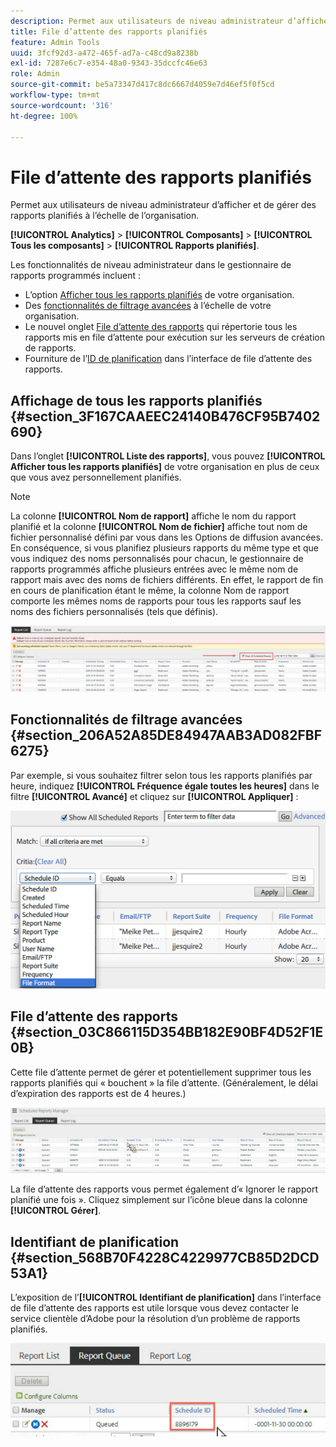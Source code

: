 ```yaml
---
description: Permet aux utilisateurs de niveau administrateur d’afficher et de gérer des rapports planifiés à l’échelle de l’organisation.
title: File d’attente des rapports planifiés
feature: Admin Tools
uuid: 3fcf92d3-a472-465f-ad7a-c48cd9a8238b
exl-id: 7287e6c7-e354-48a0-9343-35dccfc46e63
role: Admin
source-git-commit: be5a73347d417c8dc6667d4059e7d46ef5f0f5cd
workflow-type: tm+mt
source-wordcount: '316'
ht-degree: 100%

---
```


# File d’attente des rapports planifiés

Permet aux utilisateurs de niveau administrateur d’afficher et de gérer des rapports planifiés à l’échelle de l’organisation.

**[!UICONTROL Analytics]** > **[!UICONTROL Composants]** > **[!UICONTROL Tous les composants]** > **[!UICONTROL Rapports planifiés]**.

Les fonctionnalités de niveau administrateur dans le gestionnaire de rapports programmés incluent :

* L’option [Afficher tous les rapports planifiés](/help/components/scheduled-reports-admin.md#section_3F167CAAEEC24140B476CF95B7402690) de votre organisation.
* Des [fonctionnalités de filtrage avancées](/help/components/scheduled-reports-admin.md#section_206A52A85DE84947AAB3AD082FBF6275) à l’échelle de votre organisation.
* Le nouvel onglet [File d’attente des rapports](/help/components/scheduled-reports-admin.md#section_03C866115D354BB182E90BF4D52F1E0B) qui répertorie tous les rapports mis en file d’attente pour exécution sur les serveurs de création de rapports.
* Fourniture de l’[ID de planification](/help/components/scheduled-reports-admin.md#section_568B70F4228C4229977CB85D2DCD53A1) dans l’interface de file d’attente des rapports.

## Affichage de tous les rapports planifiés {#section_3F167CAAEEC24140B476CF95B7402690}

Dans l’onglet **[!UICONTROL Liste des rapports]**, vous pouvez **[!UICONTROL Afficher tous les rapports planifiés]** de votre organisation en plus de ceux que vous avez personnellement planifiés.

>[!NOTE]
>
>La colonne **[!UICONTROL Nom de rapport]** affiche le nom du rapport planifié et la colonne **[!UICONTROL Nom de fichier]** affiche tout nom de fichier personnalisé défini par vous dans les Options de diffusion avancées. En conséquence, si vous planifiez plusieurs rapports du même type et que vous indiquez des noms personnalisés pour chacun, le gestionnaire de rapports programmés affiche plusieurs entrées avec le même nom de rapport mais avec des noms de fichiers différents. En effet, le rapport de fin en cours de planification étant le même, la colonne Nom de rapport comporte les mêmes noms de rapports pour tous les rapports sauf les noms des fichiers personnalisés (tels que définis).

![](assets/show_all_scheduled_reports.png)

## Fonctionnalités de filtrage avancées {#section_206A52A85DE84947AAB3AD082FBF6275}

Par exemple, si vous souhaitez filtrer selon tous les rapports planifiés par heure, indiquez **[!UICONTROL Fréquence égale toutes les heures]** dans le filtre **[!UICONTROL Avancé]** et cliquez sur **[!UICONTROL Appliquer]** :

![](assets/advanced_filtering_schedl_reports.png)

## File d’attente des rapports {#section_03C866115D354BB182E90BF4D52F1E0B}

Cette file d’attente permet de gérer et potentiellement supprimer tous les rapports planifiés qui « bouchent » la file d’attente. (Généralement, le délai d’expiration des rapports est de 4 heures.)

![](assets/scheduled_reports_2.png)

La file d’attente des rapports vous permet également d’« Ignorer le rapport planifié une fois ». Cliquez simplement sur l’icône bleue dans la colonne **[!UICONTROL Gérer]**.

## Identifiant de planification {#section_568B70F4228C4229977CB85D2DCD53A1}

L’exposition de l’**[!UICONTROL Identifiant de planification]** dans l’interface de file d’attente des rapports est utile lorsque vous devez contacter le service clientèle d’Adobe pour la résolution d’un problème de rapports planifiés.

![](assets/schedule_id.png)
